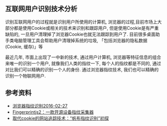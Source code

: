 ## 互联网用户识别技术分析

识别互联网用户的过程就是识别用户所使用的计算机, 浏览器的过程,目前市场上大部分都是使用Cookie或相关的技术来识别和跟踪用户, 但是使用Cookie是有严重缺陷的, 一旦用户清理掉了浏览器Cookie也就无法跟踪到用户了. 目前很多桌面助手类电脑管理工具会帮助用户清理掉系统的垃圾, 「包括浏览器的隐私数据(Cookie, 缓存)」等

最近几年, 市面上出现了一中新的技术, 通过用户计算机, 浏览器等特征信息的组合来唯一的识别一个用户, 就像我们人类的指纹一下, 每个人的指纹都是不同的, 通过对比我们可以精确的识别一个人的身份. 通过浏览器指纹技术, 我们也可以精确的识别一个物联网用户.


## 参考资料

- [浏览器指纹识别2016-02-27](https://github.com/Anjing1993/mypassages/blob/9606a7ea1233027c2f25cc701f1d98cb3e752e59/%E9%80%9B%E7%A4%BE%E5%8C%BA/%E6%B5%8F%E8%A7%88%E5%99%A8%E6%8C%87%E7%BA%B9%E8%AF%86%E5%88%AB2016-02-27.md)
- [Fingerprintjs2：一款开源设备指纹采集器](http://www.freebuf.com/sectool/105353.html)
- [取代cookie的网站追踪技术：”帆布指纹识别”初探](https://security.tencent.com/index.php/blog/msg/59)
